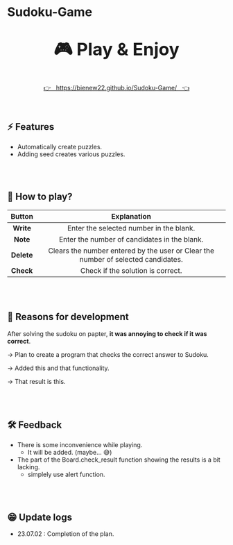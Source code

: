 # Sudoku-Game
<div>
    <p align="center" style="font-size:40px"><b>🎮 Play & Enjoy</b></p>
    <div align="center">
        <a href="https://bienew22.github.io/Sudoku-Game/">
            <p>👉&nbsp; &nbsp;https://bienew22.github.io/Sudoku-Game/&nbsp; &nbsp;👈</p>
        </a>
    </div>
</div>
<br>

## **⚡ Features**
* Automatically create puzzles.
* Adding seed creates various puzzles.
<br>
<br>

## **🙋 How to play?**
|Button|Explanation|
|:---:|:---:|
|**Write**|Enter the selected number in the blank.|
|**Note**|Enter the number of candidates in the blank.|
|**Delete**|Clears the number entered by the user or Clear the number of selected candidates.|
|**Check**|Check if the solution is correct.|
<br>
<br>

## **🧠 Reasons for development**
After solving the sudoku on papter, **it was annoying to check if it was correct**.
<br>
<p>-> Plan to create a program that checks the correct answer to Sudoku.</p>
<p>-> Added this and that functionality. </p>
<p>-> That result is this.</p>
<br>
<br>

## **🛠 Feedback**
- There is some inconvenience while playing.
    - It will be added. (maybe... 😅)
- The part of the Board.check_result function showing the results is a bit lacking.
    - simplely use alert function.
<br>
<br>

## **😁 Update logs**
- 23.07.02 : Completion of the plan.